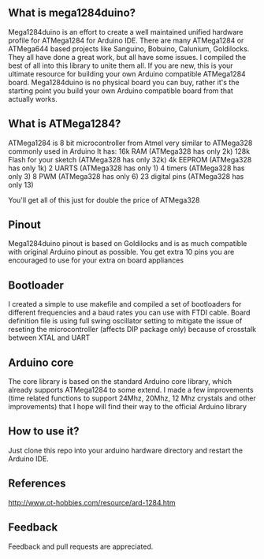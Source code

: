 What is mega1284duino?
--------

Mega1284duino is an effort to create a well maintained unified hardware profile for ATMega1284 for Arduino IDE.
There are many ATMega1284 or ATMega644 based projects like Sanguino, Bobuino, Calunium, Goldilocks.
They all have done a great work, but all have some issues. I compiled the best of all into this library to unite them all.
If you are new, this is your ultimate resource for building your own Arduino compatible ATMega1284 board.
Mega1284duino is no physical board you can buy, rather it's the starting point you build your own 
Arduino compatible board from that actually works.


What is ATMega1284?
--------

ATMega1284 is 8 bit microcontroller from Atmel very similar to ATMega328 commonly used in Arduino
It has:
		16k RAM												(ATMega328 has only 2k)
		128k Flash for your sketch		(ATMega328 has only 32k)
		4k EEPROM											(ATMega328 has only 1k)
		2 UARTS												(ATMega328 has only 1)
		4 timers											(ATMega328 has only 3)
		8 PWM													(ATMega328 has only 6)
		23 digital pins								(ATMega328 has only 13)

You'll get all of this just for double the price of ATMega328


Pinout
--------

Mega1284duino pinout is based on Goldilocks and is as much compatible with original Arduino pinout as possible.
You get extra 10 pins you are encouraged to use for your extra on board appliances


Bootloader
--------

I created a simple to use makefile and compiled a set of bootloaders for different 
frequencies and a baud rates you can use with FTDI cable.
Board definition file is using full swing oscillator setting to mitigate the issue of 
reseting the microcontroller (affects DIP package only) because of crosstalk between XTAL and UART


Arduino core
--------

The core library is based on the standard Arduino core library, which already supports ATMega1284 to some extend.
I made a few improvements (time related functions to support 24Mhz, 20Mhz, 12 Mhz crystals and other improvements) 
that I hope will find their way to the official Arduino library


How to use it?
--------

Just clone this repo into your arduino hardware directory and restart the Arduino IDE.


References
--------

http://www.ot-hobbies.com/resource/ard-1284.htm


Feedback
--------

Feedback and pull requests are appreciated.
